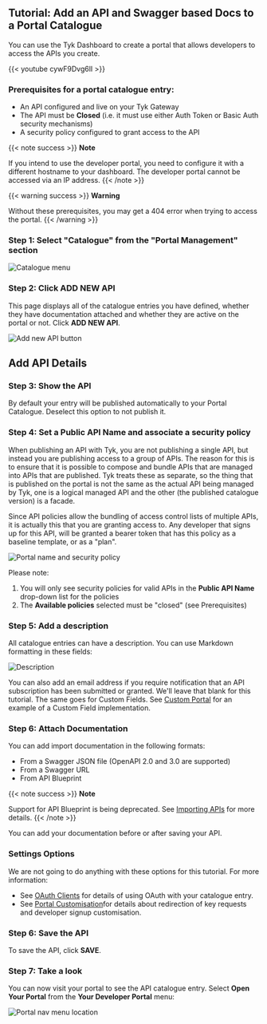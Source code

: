 ---
---

## Tutorial: Add an API and Swagger based Docs to a Portal Catalogue

You can use the Tyk Dashboard to create a portal that allows developers to access the APIs you create.

{{< youtube cywF9Dvg6lI >}}


### Prerequisites for a portal catalogue entry:

- An API configured and live on your Tyk Gateway
- The API must be **Closed** (i.e. it must use either Auth Token or Basic Auth security mechanisms)
- A security policy configured to grant access to the API


{{< note success >}}
**Note**  

If you intend to use the developer portal, you need to configure it with a different hostname to your dashboard. The developer portal cannot be accessed via an IP address.
{{< /note >}}

{{< warning success >}}
**Warning**  

Without these prerequisites, you may get a 404 error when trying to access the portal.
{{< /warning >}}


### Step 1: Select "Catalogue" from the "Portal Management" section

![Catalogue menu](/img/2.10/catalogue_menu.png)

### Step 2: Click ADD NEW API

This page displays all of the catalogue entries you have defined, whether they have documentation attached and whether they are active on the portal or not. Click **ADD NEW API**.

![Add new API button](/img/2.10/add_catalogue_entry.png)

## Add API Details

### Step 3: Show the API

By default your entry will be published automatically to your Portal Catalogue. Deselect this option to not publish it.

### Step 4: Set a Public API Name and associate a security policy

When publishing an API with Tyk, you are not publishing a single API, but instead you are publishing access to a group of APIs. The reason for this is to ensure that it is possible to compose and bundle APIs that are managed into APIs that are published. Tyk treats these as separate, so the thing that is published on the portal is not the same as the actual API being managed by Tyk, one is a logical managed API and the other (the published catalogue version) is a facade.

Since API policies allow the bundling of access control lists of multiple APIs, it is actually this that you are granting access to. Any developer that signs up for this API, will be granted a bearer token that has this policy as a baseline template, or as a "plan".

![Portal name and security policy](/img/2.10/public_name_catalogue.png)

Please note:

1.  You will only see security policies for valid APIs in the **Public API Name** drop-down list for the policies
2.  The **Available policies** selected must be "closed" (see Prerequisites)

### Step 5: Add a description

All catalogue entries can have a description. You can use Markdown formatting in these fields:

![Description](/img/2.10/catalogue_description.png)

You can also add an email address if you require notification that an API subscription has been submitted or granted. We'll leave that blank for this tutorial. The same goes for Custom Fields. See [Custom Portal](/tyk-developer-portal/customise/custom-developer-portal/#updating-a-developer-example-adding-custom-fields) for an example of a Custom Field implementation.


### Step 6: Attach Documentation

You can add import documentation in the following formats:

- From a Swagger JSON file (OpenAPI 2.0 and 3.0 are supported)
- From a Swagger URL
- From API Blueprint

{{< note success >}}
**Note**  

Support for API Blueprint is being deprecated. See [Importing APIs](/tyk-configuration-reference/import-apis/#api-blueprint-is-being-deprecated) for more details.
{{< /note >}}

You can add your documentation before or after saving your API.

### Settings Options

We are not going to do anything with these options for this tutorial. For more information:

* See [OAuth Clients](/tyk-developer-portal/portal-oauth-clients/) for details of using OAuth with your catalogue entry.
* See [Portal Customisation](/tyk-developer-portal/customise/)for details about redirection of key requests and developer signup customisation.

### Step 6: Save the API

To save the API, click **SAVE**.

### Step 7: Take a look

You can now visit your portal to see the API catalogue entry. Select **Open Your Portal** from the **Your Developer Portal** menu:

![Portal nav menu location](/img/2.10/portal_menu.png)
